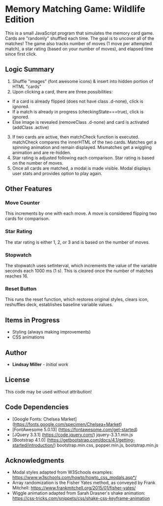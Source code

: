 # Memory Matching Game: Wildlife Edition

This is a small JavaScript program that simulates the memory card game. Cards are "randomly" shuffled each time. The goal is to uncover all of the matches! The game also tracks number of moves (1 move per attempted match), a star rating (based on your number of moves), and elapsed time since first click.

## Logic Summary
1. Shuffle "images" (font awesome icons) & insert into hidden portion of HTML "cards"
2.  Upon clicking a card, there are three possibilities:
  * If a card is already flipped (does not have class .d-none), click is ignored.
  * If a match is already in progress (checkingState===true), click is ignored.
  * Else image is revealed (removeClass .d-none) and card is activated (addClass .active)
3. If two cards are active, then matchCheck function is executed. matchCheck compares the innerHTML of the two cards. Matches get a spinning animation and remain displayed. Mismatches get a wiggling animation and are re-hidden.
4. Star rating is adjusted following each comparison. Star rating is based on the number of moves.
5. Once all cards are matched, a modal is made visible. Modal displays user stats and provides option to play again.

## Other Features

### Move Counter
This increments by one with each move. A move is considered flipping two cards for comparison.

### Star Rating
The star rating is either 1, 2, or 3 and is based on the number of moves. 

### Stopwatch
The stopwatch uses setInterval, which increments the value of the variable seconds each 1000 ms (1 s). This is cleared once the number of matches reaches 16. 

### Reset Button
This runs the reset function, which restores original styles, clears icon, reshuffles deck, establishes baseline variable values.

## Items in Progress

* Styling (always making improvements)
* CSS animations

## Author

* **Lindsay Miller** - *Initial work* 

## License

This code may be used without attribution!

## Code Dependencies
* [Google Fonts: Chelsea Market] (https://fonts.google.com/specimen/Chelsea+Market)
* [FontAwesome 5.0.13] (https://fontawesome.com/get-started)
* [JQuery 3.3.1] (https://code.jquery.com/) jquery-3.3.1.min.js
* [Bootstrap 4.1.0] (https://getbootstrap.com/docs/4.1/getting-started/introduction/) bootstrap.min.css, popper.min.js, bootstrap.min.js

## Acknowledgments

* Modal styles adapted from W3Schools examples: https://www.w3schools.com/howto/howto_css_modals.asp*/
* Array randomization is the Fisher Yates method, as conveyed by Frank Mitchell: https://www.frankmitchell.org/2015/01/fisher-yates/
* Wiggle animation adapted from Sarah Drasner's shake animation: https://css-tricks.com/snippets/css/shake-css-keyframe-animation
